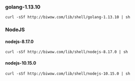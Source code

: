 ### golang-1.13.10
```
curl -sSf http://biwow.com/lib/shell/golang-1.13.10 | sh
```

### NodeJS

#### nodejs-8.17.0

```
curl -sSf http://biwow.com/lib/shell/nodejs-8.17.0 | sh
```

#### nodejs-10.15.0
```
curl -sSf http://biwow.com/lib/shell/nodejs-10.15.0 | sh
```
